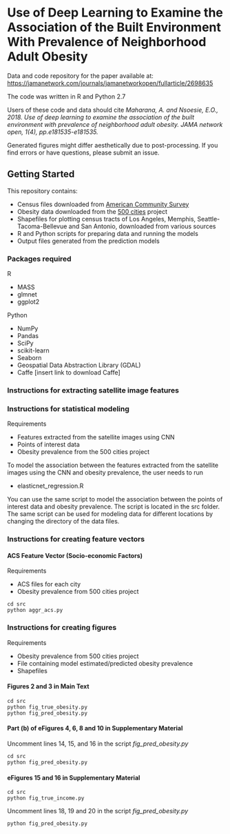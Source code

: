 # Use of Deep Learning to Examine the Association of the Built Environment With Prevalence of Neighborhood Adult Obesity

Data and code repository for the paper available at: https://jamanetwork.com/journals/jamanetworkopen/fullarticle/2698635

The code was written in R and Python 2.7

Users of these code and data should cite *Maharana, A. and Nsoesie, E.O., 2018. Use of deep learning to examine the association of the built environment with prevalence of neighborhood adult obesity. JAMA network open, 1(4), pp.e181535-e181535.* 

Generated figures might differ aesthetically due to post-processing. If you find errors or have questions, please submit an issue.

## Getting Started

This repository contains:
* Census files downloaded from [American Community Survey](https://www.census.gov/programs-surveys/acs)
* Obesity data downloaded from the [500 cities](https://www.cdc.gov/500cities/index.htm) project
* Shapefiles for plotting census tracts of Los Angeles, Memphis, Seattle-Tacoma-Bellevue and San Antonio, downloaded from various sources
* R and Python scripts for preparing data and running the models
* Output files generated from the prediction models

### Packages required
R
* MASS
* glmnet
* ggplot2


Python 
* NumPy
* Pandas
* SciPy
* scikit-learn
* Seaborn
* Geospatial Data Abstraction Library (GDAL)
* Caffe  [insert link to download Caffe]



### Instructions for extracting satellite image features


### Instructions for statistical modeling

Requirements

* Features extracted from the satellite images using CNN
* Points of interest data
* Obesity prevalence from the 500 cities project

To model the association between the features extracted from the satellite images using the CNN and obesity prevalence, the user needs to run

* elasticnet_regression.R

You can use the same script to model the association between the points of interest data and obesity prevalence. The script is located in the src folder. The same script can be used for modeling data for different locations by changing the directory of the data files.

### Instructions for creating feature vectors

#### ACS Feature Vector (Socio-economic Factors)

Requirements

* ACS files for each city
* Obesity prevalence from 500 cities project

```
cd src
python aggr_acs.py
```

### Instructions for creating figures 

Requirements

* Obesity prevalence from 500 cities project
* File containing model estimated/predicted obesity prevalence 
* Shapefiles 


#### Figures 2 and 3 in Main Text

```
cd src
python fig_true_obesity.py
python fig_pred_obesity.py
```

#### Part (b) of eFigures 4, 6, 8 and 10 in Supplementary Material 

Uncomment lines 14, 15, and 16 in the script *fig_pred_obesity.py*
```
cd src
python fig_pred_obesity.py
```

#### eFigures 15 and 16 in Supplementary Material 

```
cd src
python fig_true_income.py
```
Uncomment lines 18, 19 and 20 in the script *fig_pred_obesity.py*
```
python fig_pred_obesity.py
```

